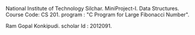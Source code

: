 National Institute of Technology Silchar.
MiniProject-I.
Data Structures.
Course Code: CS 201.
program :  "C Program for Large Fibonacci Number".


Ram Gopal Konkipudi.
scholar Id : 2012091.
